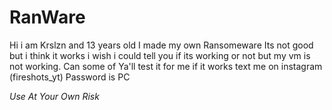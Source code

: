 # RanWare
Hi i am Krslzn and 13 years old I made my own Ransomeware Its not good but i think it works i wish i could tell you if its working or not but my vm is not working. Can some of Ya'll test it for me if it works text me on instagram (fireshots_yt)
Password is PC


*Use At Your Own Risk*
